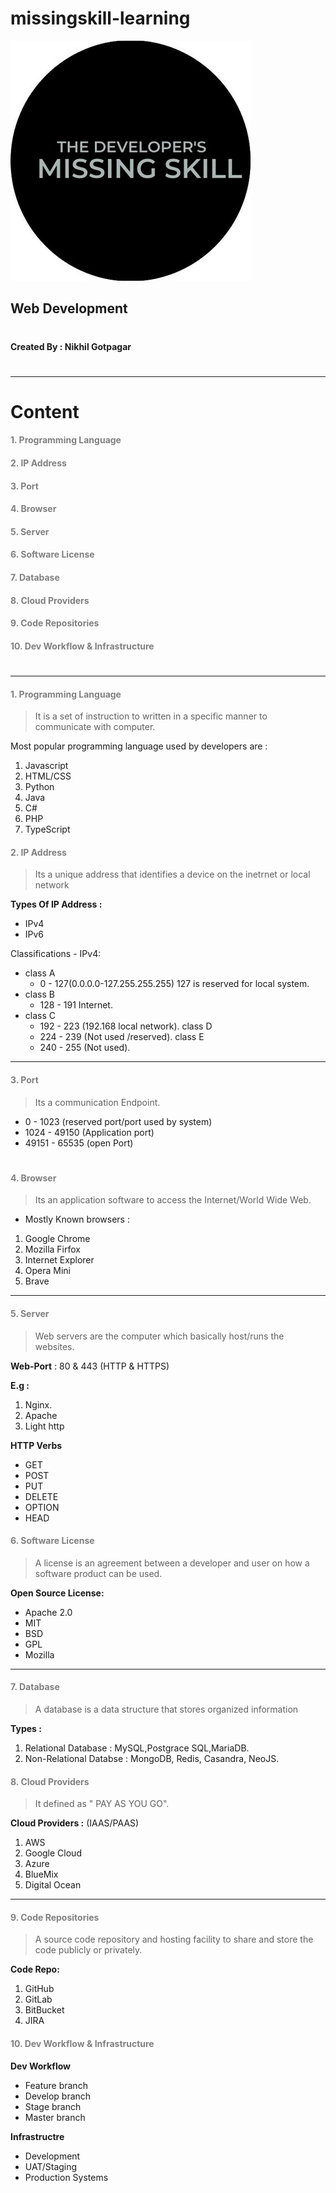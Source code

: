 
# <span style="color:">missingskill-learning
![Image](https://github.com/nikhilgotpagar/METRepository/blob/main/a2ea924c-aeb5-45d2-9d87-3d192c50b515.jpg?raw=true)
## Web Development




#
#
**Created By : Nikhil Gotpagar**
#
#
#
---
# Content
#### <span style="color:Gray"> 1. Programming Language
#### <span style="color:Gray"> 2. IP Address
#### <span style="color:Gray"> 3. Port
#### <span style="color:Gray"> 4. Browser
#### <span style="color:Gray"> 5. Server
#### <span style="color:Gray"> 6. Software License
#### <span style="color:Gray"> 7. Database
#### <span style="color:Gray"> 8. Cloud Providers
#### <span style="color:Gray"> 9. Code Repositories
#### <span style="color:Gray"> 10. Dev Workflow & Infrastructure
#
#
#
#
#
#
---
#### <span style="color:Gray"> **1. Programming Language**
>It is a set of instruction to written in a specific manner to communicate with computer.

Most popular programming language used by developers are :
1. Javascript
2. HTML/CSS
3. Python
4. Java
5. C#
6. PHP
7. TypeScript

#### <span style="color:Gray"> **2. IP Address**
> Its a unique address that identifies a device on the inetrnet or local network

**Types Of IP Address :**
- IPv4
- IPv6

Classifications -
IPv4:
- class A
    - 0 - 127(0.0.0.0-127.255.255.255) 127 is reserved for local system.
- class B
    - 128 - 191 Internet.
- class C
    - 192 - 223 (192.168 local network).
class D
    - 224 - 239 (Not used /reserved).
class E
    - 240 - 255 (Not used).

---

#### <span style="color:Gray"> 3. Port
> Its a communication Endpoint.

- 0 - 1023 (reserved port/port used by system)
- 1024 - 49150 (Application port)
- 49151 - 65535 (open Port)
#
#
#

#### <span style="color:Gray"> 4. Browser

>Its an application software to access the Internet/World Wide Web.

- Mostly Known browsers :
1. Google Chrome
2. Mozilla Firfox
3. Internet Explorer
4. Opera Mini
5. Brave


---

#### <span style="color:Gray"> 5. Server

>Web servers are the computer which basically host/runs the websites.

**Web-Port** : 80 & 443 (HTTP & HTTPS)

**E.g :**
1. Nginx.
2. Apache 
3. Light http

**HTTP Verbs**
- GET
- POST
- PUT
- DELETE
- OPTION 
- HEAD

#### <span style="color:Gray"> 6. Software License

>A license is an agreement between a developer and user on how a software product can be used. 

**Open Source License:**
- Apache 2.0
- MIT
- BSD
- GPL
- Mozilla

---

#### <span style="color:Gray"> 7. Database
>A database is a data structure that stores organized information

**Types :**
1. Relational Database  : MySQL,Postgrace SQL,MariaDB.
2. Non-Relational Databse :  MongoDB, Redis, Casandra, NeoJS.

#### <span style="color:Gray"> 8. Cloud Providers

>It defined as " PAY AS YOU GO".

**Cloud Providers :** (IAAS/PAAS)
1. AWS
2. Google Cloud
3. Azure
4. BlueMix
5. Digital Ocean


---

#### <span style="color:Gray"> 9. Code Repositories

>A source code repository and hosting facility to share and store the code publicly or privately.


**Code Repo:**
1. GitHub
2. GitLab
3. BitBucket
4. JIRA


#### <span style="color:Gray"> 10. Dev Workflow & Infrastructure

**Dev Workflow**
- Feature branch
- Develop branch
- Stage branch
- Master branch

**Infrastructre**
- Development
- UAT/Staging
- Production Systems








